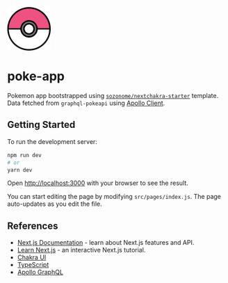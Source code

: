 <img src="/public/pokeball.svg" alt="poke-app" width="100" />

# poke-app

Pokemon app bootstrapped using [`sozonome/nextchakra-starter`](https://github.com/sozonome/nextchakra-starter) template. Data fetched from `graphql-pokeapi` using [Apollo Client](https://www.apollographql.com/docs/react/).

## Getting Started

To run the development server:

```bash
npm run dev
# or
yarn dev
```

Open [http://localhost:3000](http://localhost:3000) with your browser to see the result.

You can start editing the page by modifying `src/pages/index.js`. The page auto-updates as you edit the file.

## References

- [Next.js Documentation](https://nextjs.org/docs) - learn about Next.js features and API.
- [Learn Next.js](https://nextjs.org/learn) - an interactive Next.js tutorial.
- [Chakra UI](https://chakra-ui.com)
- [TypeScript](https://www.typescriptlang.org)
- [Apollo GraphQL](https://www.apollographql.com/)
